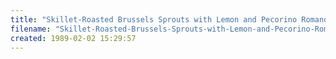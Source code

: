 ```yaml
---
title: "Skillet-Roasted Brussels Sprouts with Lemon and Pecorino Romano"
filename: "Skillet-Roasted-Brussels-Sprouts-with-Lemon-and-Pecorino-Romano"
created: 1989-02-02 15:29:57
---
```

